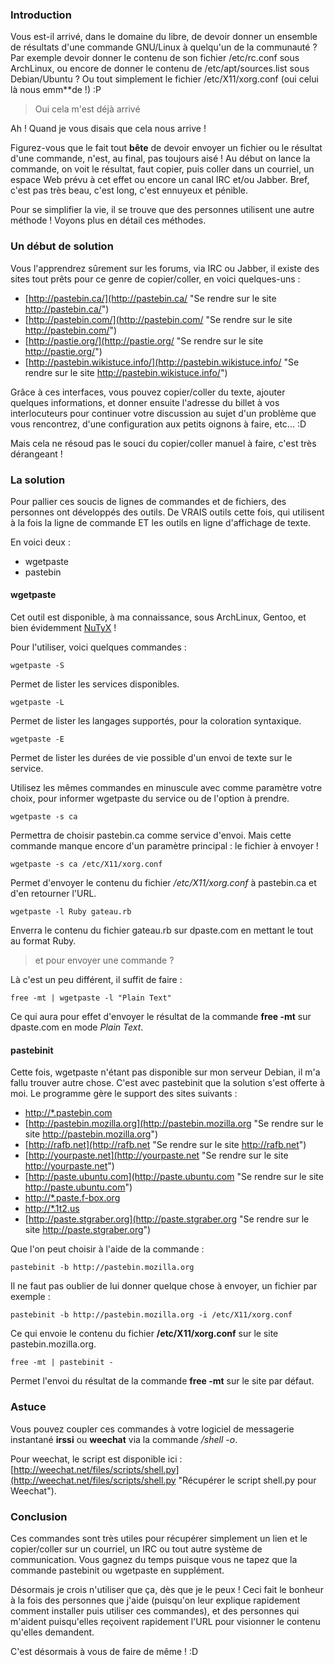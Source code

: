 ### Introduction

Vous est-il arrivé, dans le domaine du libre, de devoir donner un ensemble de résultats d'une commande GNU/Linux à quelqu'un de la communauté ? Par exemple devoir donner le contenu de son fichier /etc/rc.conf sous ArchLinux, ou encore de donner le contenu de /etc/apt/sources.list sous Debian/Ubuntu ? Ou tout simplement le fichier /etc/X11/xorg.conf (oui celui là nous emm**de !) :P 

> Oui cela m'est déjà arrivé

Ah ! Quand je vous disais que cela nous arrive !

Figurez-vous que le fait tout **bête** de devoir envoyer un fichier ou le résultat d'une commande, n'est, au final, pas toujours aisé ! Au début on lance la commande, on voit le résultat, faut copier, puis coller dans un courriel, un espace Web prévu à cet effet ou encore un canal IRC et/ou Jabber. Bref, c'est pas très beau, c'est long, c'est ennuyeux et pénible.

Pour se simplifier la vie, il se trouve que des personnes utilisent une autre méthode ! Voyons plus en détail ces méthodes.

### Un début de solution

Vous l'apprendrez sûrement sur les forums, via IRC ou Jabber, il existe des sites tout prêts pour ce genre de copier/coller, en voici quelques-uns : 

  * [http://pastebin.ca/](http://pastebin.ca/ "Se rendre sur le site http://pastebin.ca/")
  * [http://pastebin.com/](http://pastebin.com/ "Se rendre sur le site http://pastebin.com/")
  * [http://pastie.org/](http://pastie.org/ "Se rendre sur le site http://pastie.org/")
  * [http://pastebin.wikistuce.info/](http://pastebin.wikistuce.info/ "Se rendre sur le site http://pastebin.wikistuce.info/")

Grâce à ces interfaces, vous pouvez copier/coller du texte, ajouter quelques informations, et donner ensuite l'adresse du billet à vos interlocuteurs pour continuer votre discussion au sujet d'un problème que vous rencontrez, d'une configuration aux petits oignons à faire, etc... :D 

Mais cela ne résoud pas le souci du copier/coller manuel à faire, c'est très dérangeant !

### La solution

Pour pallier ces soucis de lignes de commandes et de fichiers, des personnes ont développés des outils. De VRAIS outils cette fois, qui utilisent à la fois la ligne de commande ET les outils en ligne d'affichage de texte.

En voici deux : 

  * wgetpaste
  * pastebin

#### wgetpaste

Cet outil est disponible, à ma connaissance, sous ArchLinux, Gentoo, et bien évidemment [NuTyX](${BLOG_URL}/archives/2009/07/05/nutyx_une_distribution_gnulinux/index.html "Relire le billet de Blanko sur la distribution GNU/Linux NuTyX") !

Pour l'utiliser, voici quelques commandes : 

    wgetpaste -S

Permet de lister les services disponibles.

    wgetpaste -L

Permet de lister les langages supportés, pour la coloration syntaxique.

    wgetpaste -E

Permet de lister les durées de vie possible d'un envoi de texte sur le service.

Utilisez les mêmes commandes en minuscule avec comme paramètre votre choix, pour informer wgetpaste du service ou de l'option à prendre.

    wgetpaste -s ca

Permettra de choisir pastebin.ca comme service d'envoi. Mais cette commande manque encore d'un paramètre principal : le fichier à envoyer !

    wgetpaste -s ca /etc/X11/xorg.conf

Permet d'envoyer le contenu du fichier */etc/X11/xorg.conf* à pastebin.ca et d'en retourner l'URL.

    wgetpaste -l Ruby gateau.rb

Enverra le contenu du fichier gateau.rb sur dpaste.com en mettant le tout au format Ruby.

> et pour envoyer une commande ?

Là c'est un peu différent, il suffit de faire : 

    free -mt | wgetpaste -l "Plain Text"

Ce qui aura pour effet d'envoyer le résultat de la commande **free -mt** sur dpaste.com en mode *Plain Text*.

#### pastebinit

Cette fois, wgetpaste n'étant pas disponible sur mon serveur Debian, il m'a fallu trouver autre chose. C'est avec pastebinit que la solution s'est offerte à moi. Le programme gère le support des sites suivants : 

  * [http://*.pastebin.com](http://*.pastebin.com "Se rendre sur le site http://*.pastebin.com")
  * [http://pastebin.mozilla.org](http://pastebin.mozilla.org "Se rendre sur le site http://pastebin.mozilla.org")
  * [http://rafb.net](http://rafb.net "Se rendre sur le site http://rafb.net")
  * [http://yourpaste.net](http://yourpaste.net "Se rendre sur le site http://yourpaste.net")
  * [http://paste.ubuntu.com](http://paste.ubuntu.com "Se rendre sur le site http://paste.ubuntu.com")
  * [http://*.paste.f-box.org](http://*.paste.f-box.org "Se rendre sur le site http://*.paste.f-box.org")
  * [http://*.1t2.us](http://*.1t2.us "Se rendre sur le site http://*.1t2.us")
  * [http://paste.stgraber.org](http://paste.stgraber.org "Se rendre sur le site http://paste.stgraber.org")

Que l'on peut choisir à l'aide de la commande :

    pastebinit -b http://pastebin.mozilla.org

Il ne faut pas oublier de lui donner quelque chose à envoyer, un fichier par exemple : 

    pastebinit -b http://pastebin.mozilla.org -i /etc/X11/xorg.conf

Ce qui envoie le contenu du fichier **/etc/X11/xorg.conf** sur le site pastebin.mozilla.org.

    free -mt | pastebinit -

Permet l'envoi du résultat de la commande **free -mt** sur le site par défaut.

### Astuce

Vous pouvez coupler ces commandes à votre logiciel de messagerie instantané **irssi** ou **weechat** via la commande */shell -o*.

Pour weechat, le script est disponible ici : [http://weechat.net/files/scripts/shell.py](http://weechat.net/files/scripts/shell.py "Récupérer le script shell.py pour Weechat").

### Conclusion

Ces commandes sont très utiles pour récupérer simplement un lien et le copier/coller sur un courriel, un IRC ou tout autre système de communication. Vous gagnez du temps puisque vous ne tapez que la commande pastebinit ou wgetpaste en supplément.

Désormais je crois n'utiliser que ça, dès que je le peux ! Ceci fait le bonheur à la fois des personnes que j'aide (puisqu'on leur explique rapidement comment installer puis utiliser ces commandes), et des personnes qui m'aident puisqu'elles reçoivent rapidement l'URL pour visionner le contenu qu'elles demandent.

C'est désormais à vous de faire de même ! :D

